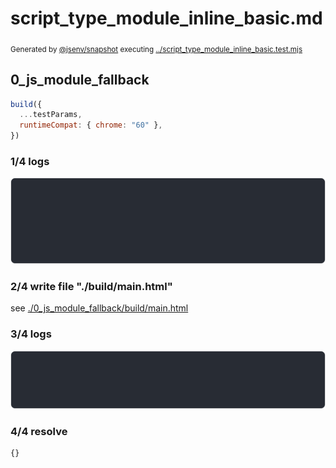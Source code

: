 # script_type_module_inline_basic.md

<sub>
  Generated by <a href="https://github.com/jsenv/core/tree/main/packages/independent/snapshot">@jsenv/snapshot</a> executing <a href="../script_type_module_inline_basic.test.mjs">../script_type_module_inline_basic.test.mjs</a>
</sub>

## 0_js_module_fallback

```js
build({
  ...testParams,
  runtimeCompat: { chrome: "60" },
})
```

### 1/4 logs

![img](0_js_module_fallback/0_js_module_fallback_log_group.svg)

### 2/4 write file "./build/main.html"

see [./0_js_module_fallback/build/main.html](./0_js_module_fallback/build/main.html)

### 3/4 logs

![img](0_js_module_fallback/0_js_module_fallback_log_group_1.svg)

### 4/4 resolve

```js
{}
```
